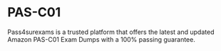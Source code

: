 # PAS-C01
Pass4surexams is a trusted platform that offers the latest and updated Amazon PAS-C01 Exam Dumps with a 100% passing guarantee. 
